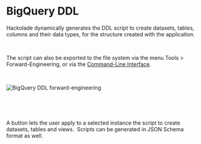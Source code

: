 # BigQuery DDL

Hackolade dynamically generates the DDL script to create datasets, tables, columns and their data types, for the structure created with the application.

&nbsp;

The script can also be exported to the file system via the menu Tools \> Forward-Engineering, or via the [Command-Line Interface](<CommandLineInterface.md>).

&nbsp;

![BigQuery DDL forward-engineering](<lib/BigQuery DDL forward-engineering.png>)

&nbsp;

&nbsp;

A button lets the user apply to a selected instance the script to create datasets, tables and views.&nbsp; Scripts can be generated in JSON Schema format as well.
